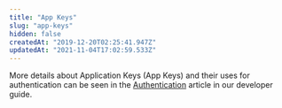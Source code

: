 ```yaml
---
title: "App Keys"
slug: "app-keys"
hidden: false
createdAt: "2019-12-20T02:25:41.947Z"
updatedAt: "2021-11-04T17:02:59.533Z"
---
```

More details about Application Keys (App Keys) and their uses for authentication can be seen in the [Authentication](https://developers.vtex.com/docs/guides/getting-started-authentication) article in our developer guide.